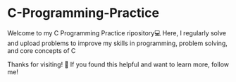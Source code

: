 # C-Programming-Practice

Welcome to my C Programming Practice  ripository💻 Here, I regularly solve and upload  problems to improve my skills in programming, problem solving, and core concepts of C

Thanks for visiting! 🌟
If you found this helpful and want to learn more, follow me! 
